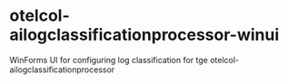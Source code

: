 # otelcol-ailogclassificationprocessor-winui
WinForms UI for configuring log classification for tge otelcol-ailogclassificationprocessor
